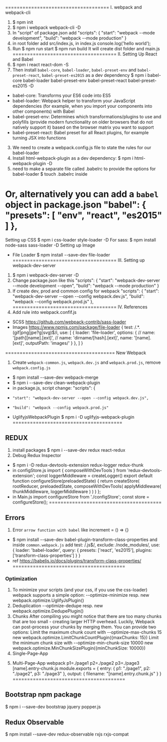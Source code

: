 ====================================
I. webpack and webpack-cli
1. $ npm init
2. $ npm i webpack webpack-cli -D
3. In "script" of package.json add
"scripts": {
    "start": "webpack --mode development",
    "build": "webpack --mode production"
}
4. in root folder add src/index.js, in index.js console.log('hello world');
5. Run
$ npm run start
$ npm run build
It will create dist folder and main.js
====================================
II. Setting Up React and Babel
1. $ npm i react react-dom -S
2. Then install `babel-core`, `babel-loader`, `babel-preset-env` and `babel-preset-react`, `babel-preset-es2015` as a dev dependency
$ npm i babel-core babel-loader babel-preset-env babel-preset-react babel-preset-es2015 -D
- babel-core: Transforms your ES6 code into ES5
- babel-loader: Webpack helper to transform your JavaScript dependencies (for example, when you import your components into other components) with Babel
- babel-preset-env: Determines which transformations/plugins to use and polyfills (provide modern functionality on older browsers that do not natively support it) based on the browser matrix you want to support
- babel-preset-react: Babel preset for all React plugins, for example turning JSX into functions
3. We need to create a webpack.config.js file to state the rules for our babel-loader
4. Install html-webpack-plugin as a dev dependency:
$ npm i html-webpack-plugin -D
5. need to make a separate file called .babelrc to provide the options for babel-loader
$ touch .babelrc inside

Or, alternatively you can add a `babel` object in package.json
"babel": {
  "presets": [
    "env",
    "react",
    "es2015"
  ]
},
====================================
Setting up CSS
$ npm i css-loader style-loader -D
For sass: $ npm install node-sass sass-loader  -D
Setting up Image
- File Loader
$ npm install --save-dev file-loader
====================================
III. Setting up webpack-dev-server
1. $ npm i webpack-dev-server -D
2. Change package.json like this
"scripts": {
    "start": "webpack-dev-server --mode development --open",
    "build": "webpack --mode production"
}
3. If create dev, prod and common config for webpack
"scripts": {
    "start": "webpack-dev-server --open --config webpack.dev.js",
    "build": "webpack --config webpack.prod.js"
},
====================================
IV. References
1. Add rule into webpack.confif.js
- SCSS
https://github.com/webpack-contrib/sass-loader
- Images
https://www.npmjs.com/package/file-loader
{
    test: /.*\.(gif|png|jpe?g|svg)$/i,
    use: [
        {
            loader: 'file-loader',
            options: {
                // name: '[path][name].[ext]',
                // name: 'dirname/[hash].[ext]',
                name: '[name].[ext]',
                outputPath: 'images/'
            }
        },
    ]
}

======================================
New Webpack
1. Create `webpack-common.js`, `webpack.dev.js` and `webpack.prod.js`, remove `webpack.config.js`
- $ npm install --save-dev webpack-merge
- $ npm i --save-dev clean-webpack-plugin
- in package.js, script change:
"scripts": {
+     "start": "webpack-dev-server --open --config webpack.dev.js",
+     "build": "webpack --config webpack.prod.js"

- UglifyjsWebpackPlugin
$ npm i -D uglifyjs-webpack-plugin
======================================
## REDUX
1. install packages
$ npm i --save-dev redux react-redux
2. Debug Redux Inspector
- $ npm i -D redux-devtools-extension redux-logger redux-thunk
- in configStore.js
import { composeWithDevTools } from 'redux-devtools-extension';
const loggerMiddleware = createLogger()
export default function configureStore(preloadedState) {
	return createStore(
		rootReducer, preloadedState, composeWithDevTools(
			applyMiddleware(
				thunkMiddleware,
				loggerMiddleware
			)
		)
	)
};
- in Main.js
import configureStore from './configStore';
const store = configureStore();
=======================================
## Errors
1. Error `arrow function with babel` like increment = () => {}
- $ npm install --save-dev babel-plugin-transform-class-properties
and inside `common.webpack.js` add
test: /\.js$/,
exclude: /node_modules/,
use: {
    loader: 'babel-loader',
    query: {
        presets: ['react', 'es2015'],
        plugins: ['transform-class-properties']
    }
}
- ref https://babeljs.io/docs/plugins/transform-class-properties/
=======================================
### Optimization
1. To minimize your scripts (and your css, if you use the css-loader) webpack supports a simple option:
--optimize-minimize resp. new webpack.optimize.UglifyJsPlugin()
2. Deduplication
--optimize-dedupe resp. new webpack.optimize.DedupePlugin()
3. Chunks
After compiling you might notice that there are too many chunks that are too small - creating larger HTTP overhead. Luckily, Webpack can post-process your chunks by merging them. You can provide two options:
Limit the maximum chunk count with --optimize-max-chunks 15 new webpack.optimize.LimitChunkCountPlugin({maxChunks: 15})
Limit the minimum chunk size with --optimize-min-chunk-size 10000 new webpack.optimize.MinChunkSizePlugin({minChunkSize: 10000})
4. Single-Page-App
<script src="entry-chunk.js" type="text/javascript" charset="utf-8"></script>
<script src="3.chunk.js" type="text/javascript" charset="utf-8"></script>
5. Multi-Page-App
webpack p1=./page1 p2=./page2 p3=./page3 [name].entry-chunk.js
module.exports = {
	entry: {
		p1: "./page1",
		p2: "./page2",
		p3: "./page3"
	},
	output: {
		filename: "[name].entry.chunk.js"
	}
}
=======================================
## Bootstrap npm package
$ npm i --save-dev bootstrap jquery popper.js
## Redux Observable
$ npm install --save-dev redux-observable rxjs rxjs-compat